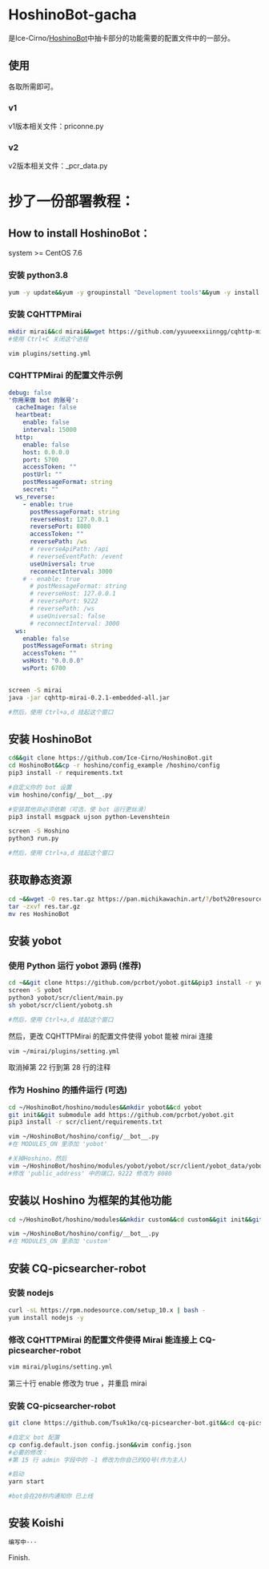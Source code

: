 # HoshinoBot-gacha
是Ice-Cirno/[HoshinoBot](https://github.com/Ice-Cirno/HoshinoBot)中抽卡部分的功能需要的配置文件中的一部分。

## 使用

各取所需即可。

### v1

v1版本相关文件：priconne.py

### v2

v2版本相关文件：_pcr_data.py

# 抄了一份部署教程：

## How to install HoshinoBot：

system >= CentOS 7.6

### 安装 python3.8

```bash
yum -y update&&yum -y groupinstall "Development tools"&&yum -y install wget zlib-devel bzip2-devel openssl-devel ncurses-devel sqlite-devel readline-devel tk-devel gcc* libffi-devel make git java vim screen&&wget https://www.python.org/ftp/python/3.8.5/Python-3.8.5.tgz&&tar -zxvf Python-3.8.5.tgz&&cd Python-3.8.5&&./configure&&make&&make install&&pip3 install --upgrade pip&&cd
```

### 安装 CQHTTPMirai

```bash
mkdir mirai&&cd mirai&&wget https://github.com/yyuueexxiinngg/cqhttp-mirai/releases/download/0.2.1/cqhttp-mirai-0.2.1-embedded-all.jar&&java -jar cqhttp-mirai-0.2.1-embedded-all.jar
#使用 Ctrl+C 关闭这个进程

vim plugins/setting.yml
```

### CQHTTPMirai 的配置文件示例

```yml
debug: false
'你用来做 bot 的账号':
  cacheImage: false
  heartbeat:
    enable: false
    interval: 15000
  http:
    enable: false
    host: 0.0.0.0
    port: 5700
    accessToken: ""
    postUrl: ""
    postMessageFormat: string
    secret: ""
  ws_reverse:
    - enable: true
      postMessageFormat: string
      reverseHost: 127.0.0.1
      reversePort: 8080
      accessToken: ""
      reversePath: /ws
      # reverseApiPath: /api
      # reverseEventPath: /event
      useUniversal: true
      reconnectInterval: 3000
    # - enable: true
      # postMessageFormat: string
      # reverseHost: 127.0.0.1
      # reversePort: 9222
      # reversePath: /ws
      # useUniversal: false
      # reconnectInterval: 3000
  ws:
    enable: false
    postMessageFormat: string
    accessToken: ""
    wsHost: "0.0.0.0"
    wsPort: 6700
    
```

```bash
screen -S mirai
java -jar cqhttp-mirai-0.2.1-embedded-all.jar

#然后，使用 Ctrl+a,d 挂起这个窗口
```

## 安装 HoshinoBot

```bash
cd&&git clone https://github.com/Ice-Cirno/HoshinoBot.git
cd HoshinoBot&&cp -r hoshino/config_example /hoshino/config
pip3 install -r requirements.txt

#自定义你的 bot 设置
vim hoshino/config/__bot__.py

#安装其他非必须依赖（可选，使 bot 运行更丝滑）
pip3 install msgpack ujson python-Levenshtein

screen -S Hoshino
python3 run.py

#然后，使用 Ctrl+a,d 挂起这个窗口
```

## 获取静态资源

```bash
cd ~&&wget -O res.tar.gz https://pan.michikawachin.art/?/bot%20resources%20and%20plugins/res.tar.gz
tar -zxvf res.tar.gz
mv res HoshinoBot
```

## 安装 yobot

### 使用 Python 运行 yobot 源码 (推荐)

```bash
cd ~&&git clone https://github.com/pcrbot/yobot.git&&pip3 install -r yobot/scr/client/requirements.txt
screen -S yobot
python3 yobot/scr/client/main.py
sh yobot/scr/client/yobotg.sh

#然后，使用 Ctrl+a,d 挂起这个窗口
```

然后，更改 CQHTTPMirai 的配置文件使得 yobot 能被 mirai 连接

```bash
vim ~/mirai/plugins/setting.yml
```

取消掉第 22 行到第 28 行的注释

### 作为 Hoshino 的插件运行 (可选)

```bash
cd ~/HoshinoBot/hoshino/modules&&mkdir yobot&&cd yobot
git init&&git submodule add https://github.com/pcrbot/yobot.git
pip3 install -r scr/client/requirements.txt

vim ~/HoshinoBot/hoshino/config/__bot__.py
#在 MODULES_ON 里添加 'yobot'

#关掉Hoshino，然后
vim ~/HoshinoBot/hoshino/modules/yobot/yobot/scr/client/yobot_data/yobot_config.json
#修改 'public_address' 中的端口，9222 修改为 8080
```

## 安装以 Hoshino 为框架的其他功能

```bash
cd ~/HoshinoBot/hoshino/modules&&mkdir custom&&cd custom&&git init&&git clone https://github.com/Lancercmd/Landsol-Distrust.git&&git clone https://github.com/Lancercmd/Reloader.git

vim ~/HoshinoBot/hoshino/config/__bot__.py
#在 MODULES_ON 里添加 'custom'
```

## 安装 CQ-picsearcher-robot

### 安装 nodejs

```bash
curl -sL https://rpm.nodesource.com/setup_10.x | bash -
yum install nodejs -y
```

### 修改 CQHTTPMirai 的配置文件使得 Mirai 能连接上 CQ-picsearcher-robot

```bash
vim mirai/plugins/setting.yml
```

第三十行 enable 修改为 true ，并重启 mirai 

### 安装 CQ-picsearcher-robot

```bash
git clone https://github.com/Tsuk1ko/cq-picsearcher-bot.git&&cd cq-picsearcher-bot&&npm install -g yarn&&npm install -g pm2&&yarn install

#自定义 bot 配置
cp config.default.json config.json&&vim config.json
#必要的修改：
#第 15 行 admin 字段中的 -1 修改为你自己的QQ号(作为主人)

#启动
yarn start

#bot会在20秒内通知你 已上线 
```

## 安装 Koishi

```bash
编写中···
```

Finish.

